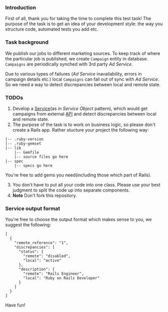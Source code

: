 ### Introduction
First of all, thank you for taking the time to complete this test task!
The purpose of the task is to get an idea of your development style: the way you structure code, automated tests you add etc.

### Task background

We publish our jobs to different marketing sources. To keep track of where the particular job is published, we create
`Campaign` entity in database. `Campaigns` are periodically synched with 3rd party _Ad Service_.

Due to various types of failures (_Ad Service_ inavailability, errors in campaign details etc.)
local `Campaigns` can fall out of sync with _Ad Service_.
So we need a way to detect discrepancies between local and remote state.

### TODOs
1. Develop a [Service](https://medium.com/selleo/essential-rubyonrails-patterns-part-1-service-objects-1af9f9573ca1)(as in _Service Object_ pattern),
which would get campaigns from external [API](https://mockbin.org/bin/fcb30500-7b98-476f-810d-463a0b8fc3df) and detect discrepancies between local and remote state.
2. The purpose of the task is to work on business logic, so please don't create a Rails app. Rather stucture your project the following way:
```
|-- .ruby-version
|-- .ruby-gemset
|-- lib
    |-- Gemfile
    |-- source files go here
|-- spec
    |-- specs go here
```
You're free to add gems you need(including those which part of Rails).

3. You don't have to put all your code into one class. Please use your best judgment to split the code up into separate components.
4. **Note** Don't fork this repository.

### Service output format
You're free to choose the output format which makes sense to you, we suggest the following:
```
[
  {
    "remote_reference": "1",
    "discrepancies": [
      "status": {
        "remote": "disabled",
        "local": "active"
      },
      "description": {
        "remote": "Rails Engineer",
        "local": "Ruby on Rails Developer"
      }
    ]
  }
]
```

Have fun!
